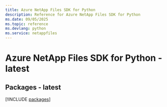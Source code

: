```yaml
---
title: Azure NetApp Files SDK for Python
description: Reference for Azure NetApp Files SDK for Python
ms.date: 09/05/2025
ms.topic: reference
ms.devlang: python
ms.service: netappfiles
---
```

# Azure NetApp Files SDK for Python - latest
## Packages - latest
[!INCLUDE [packages](netapp-files-index.md)]